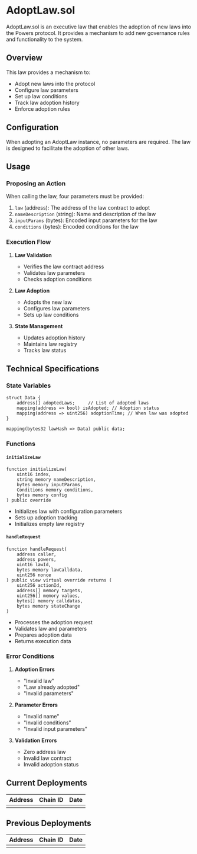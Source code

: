 # AdoptLaw.sol

AdoptLaw.sol is an executive law that enables the adoption of new laws into the Powers protocol. It provides a mechanism to add new governance rules and functionality to the system.

## Overview

This law provides a mechanism to:
- Adopt new laws into the protocol
- Configure law parameters
- Set up law conditions
- Track law adoption history
- Enforce adoption rules

## Configuration

When adopting an AdoptLaw instance, no parameters are required. The law is designed to facilitate the adoption of other laws.

## Usage

### Proposing an Action

When calling the law, four parameters must be provided:

1. `law` (address): The address of the law contract to adopt
2. `nameDescription` (string): Name and description of the law
3. `inputParams` (bytes): Encoded input parameters for the law
4. `conditions` (bytes): Encoded conditions for the law

### Execution Flow

1. **Law Validation**
   - Verifies the law contract address
   - Validates law parameters
   - Checks adoption conditions

2. **Law Adoption**
   - Adopts the new law
   - Configures law parameters
   - Sets up law conditions

3. **State Management**
   - Updates adoption history
   - Maintains law registry
   - Tracks law status

## Technical Specifications

### State Variables

```solidity
struct Data {
    address[] adoptedLaws;     // List of adopted laws
    mapping(address => bool) isAdopted; // Adoption status
    mapping(address => uint256) adoptionTime; // When law was adopted
}

mapping(bytes32 lawHash => Data) public data;
```

### Functions

#### `initializeLaw`
```solidity
function initializeLaw(
    uint16 index,
    string memory nameDescription,
    bytes memory inputParams,
    Conditions memory conditions,
    bytes memory config
) public override
```
- Initializes law with configuration parameters
- Sets up adoption tracking
- Initializes empty law registry

#### `handleRequest`
```solidity
function handleRequest(
    address caller,
    address powers,
    uint16 lawId,
    bytes memory lawCalldata,
    uint256 nonce
) public view virtual override returns (
    uint256 actionId,
    address[] memory targets,
    uint256[] memory values,
    bytes[] memory calldatas,
    bytes memory stateChange
)
```
- Processes the adoption request
- Validates law and parameters
- Prepares adoption data
- Returns execution data

### Error Conditions

1. **Adoption Errors**
   - "Invalid law"
   - "Law already adopted"
   - "Invalid parameters"

2. **Parameter Errors**
   - "Invalid name"
   - "Invalid conditions"
   - "Invalid input parameters"

3. **Validation Errors**
   - Zero address law
   - Invalid law contract
   - Invalid adoption status

## Current Deployments

| Address | Chain ID | Date |
| ------- | -------- | ---- |
|         |          |      |

## Previous Deployments

| Address | Chain ID | Date |
| ------- | -------- | ---- |
|         |          |      | 
